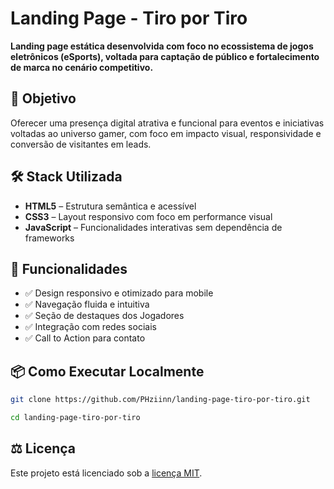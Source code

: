 # Landing Page - Tiro por Tiro

**Landing page estática desenvolvida com foco no ecossistema de jogos eletrônicos (eSports), voltada para captação de público e fortalecimento de marca no cenário competitivo.**

## 🎯 Objetivo

Oferecer uma presença digital atrativa e funcional para eventos e iniciativas voltadas ao universo gamer, com foco em impacto visual, responsividade e conversão de visitantes em leads.

## 🛠️ Stack Utilizada

- **HTML5** – Estrutura semântica e acessível
- **CSS3** – Layout responsivo com foco em performance visual
- **JavaScript** – Funcionalidades interativas sem dependência de frameworks

## 🧩 Funcionalidades

- ✅ Design responsivo e otimizado para mobile
- ✅ Navegação fluida e intuitiva
- ✅ Seção de destaques dos Jogadores
- ✅ Integração com redes sociais
- ✅ Call to Action para contato

## 📦 Como Executar Localmente

```bash
git clone https://github.com/PHziinn/landing-page-tiro-por-tiro.git

cd landing-page-tiro-por-tiro

```

## ⚖️ Licença

Este projeto está licenciado sob a
[licença MIT](./LICENCE).
